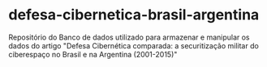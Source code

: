 # defesa-cibernetica-brasil-argentina
Repositório do Banco de dados utilizado para armazenar e manipular os dados do artigo "Defesa Cibernética comparada: a securitização militar do ciberespaço no Brasil e na Argentina (2001-2015)"
